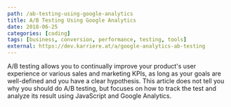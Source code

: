 ```yaml
---
path: /ab-testing-using-google-analytics
title: A/B Testing Using Google Analytics
date: 2018-06-25
categories: [coding]
tags: [business, conversion, performance, testing, tools]
external: https://dev.karriere.at/a/google-analytics-ab-testing
---
```


A/B testing allows you to continually improve your product's user experience or various sales and marketing KPIs, as long as your goals are well-defined and you have a clear hypothesis. This article does not tell you why you should do A/B testing, but focuses on how to track the test and analyze its result using JavaScript and Google Analytics.

<!--

A/B testing allows you to continually improve your product's user experience or various sales and marketing KPIs, as long as your goals are well-defined and you have a clear hypothesis. This article does not tell you why you should do A/B testing, but focuses on how to track the test and analyze its result using JavaScript and Google Analytics.

![](/images/google-analytics-ab-testing/analytics-chart-data-cliché-stock-photo.jpg) 

The article is written for developers, marketing and product managers. If you are not a developer, feel free to skip the coding part and only read the first and third sections!

## 1. Test Definition

Before the actual implementation you should define your A and B (even C?) versions and your conversion goal. 

The example A/B test we are going to create has a `Version A` and a `Version B`. The versions have no difference other than their names and we want visitors to click on the `Call to action` button, which is our conversion goal.

![](/images/google-analytics-ab-testing/versions.png) 

To evaluate the test we therefore have to track three events:

1. A visitor viewing version A
2. A visitor viewing version B
3. A visitor clicking the `Call to action` button

The third event is a basic [Google Analytics event](https://support.google.com/analytics/answer/1033068), made up of a __category__, __action__ and optional __label__ component. The component values depend on how you want to manage your events in Google Analytics and are entirely up to you. 

In the example A/B test each component has a value of the same name:

Component | Value
- | - 
Category | `Category`
Action | `Action`
Label | `Label` 

You can also send events for the visitor's pageview of version A or B. We did so for _karriere.at_ in the past, and it looked similar to the following:

Component | Value
- | - 
Category | `ab-test`
Action | `test-name`
Label | `version-a`

Component | Value
- | - 
Category | `ab-test`
Action | `test-name`
Label | `version-b`

This solution works reliably, however in this article I want to propose another approach: __virtual pageviews__. A virtual pageview is like a real pageview, but the URL is made up, hence virtual. 

In the example A/B test the pageview URLs are as follows:

Page | URL (Path)
- | - 
Page containing the A/B test | `/google-analytics-ab-testing`
Version A | `/virtual/A`
Version B | `/virtual/B`

What does that mean? For each request two pageviews are send to Google Analytics: the original pageview of `/google-analytics-ab-testing` and, depending on the version that was served to the user, either `/virtual/A` or `/virtual/B`. 

Why virtual pageviews? I feel it makes talking about the A/B test easier, as you would normally use phrases like 

> How many visitors viewed the red landing page?
 
as opposed to:
 
> How many events in the 'A/B test' category with a 'summer campaign' action and the 'red landing page' label have been tracked?

<small>
Beware, that the virtual pageviews are collected additionally to the normal pageview, so your visits will get "inflated". For this and many other reasons you should create a new view for all of your A/B tests and add a [filter](https://support.google.com/analytics/answer/1033162?hl=en) to exclude virtual pageviews (`/virtual/A`) in your original view.
</small> 

## 2. JavaScript Implementation

The next step is to hand the test definition to the developer, who sets up the code and sends the data to Google Analytics.

The code for the example A/B test is available on [GitHub](https://github.com/karriereat/google-analytics-ab-testing) and can be adapted to your needs. The A/B test implementation has four tasks:

1. Deliver version A to 50% of clients and version B to the other 50% of clients
1. Deliver the same version to a client on each subsequent page load
1. Send virtual pageviews, to track the version a client has received
1. Send conversion events when clicks on the `Call to action` button happen

First you have to add Google Analytics to your code. If you copy the snippet from [analytics.js](https://developers.google.com/analytics/devguides/collection/analyticsjs/) it already sends the normal pageview with `ga('send', 'pageview');`:

```html
<script>
    // ...
    ga('create', 'UA-XXXXX-Y', 'auto');
    ga('send', 'pageview');
</script>
<script async src='https://www.google-analytics.com/analytics.js'></script>
```

You can immediately test the pageview by opening your browser's developer tools and looking at the network tab:

![](/images/google-analytics-ab-testing/network-tab-pageview-request.png)

In the example A/B test the visitor is assigned a version randomly, which is then stored via `localStorage` on the client. 

<small>
You can do the same on the server by sending cookies, depending on your needs. You might for example choose to segmentize users based on their IDs.
</small>

```js
function getVersion() {
    return localStorage.getItem('version') || (Math.random() >= 0.5 ? 'A' : 'B');
}
function setVersion(value) {
    localStorage.setItem('version', value);
}
```

As soon as you have decided the visitor's version you can immediately send a virtual pageview with `ga('send', ...);`. You can use an options object or the shorthand notation for sending any [Google Analytics hits](https://developers.google.com/analytics/devguides/collection/analyticsjs/sending-hits):

```js
function sendVirtualPageview(version) {
    ga('send', {
        hitType: 'pageview',
        page: `/virtual/${version}`
    });
    // ga('send', 'pageview',`/${this.version}`)
}
```

![](/images/google-analytics-ab-testing/network-tab-virtual-pageview-request.png) 

The conversion event, which has to be fired when clicking the `Call to action` button, is also sent via `ga('send', ...);`:

```js
function sendConversionEvent() {
    ga('send', {
        hitType: 'event',
        eventCategory: 'Category',
        eventAction: 'Action',
        eventLabel: 'Label'
    });
    // ga('send', 'event', 'Category', 'Action', 'Label');
}
```

![](/images/google-analytics-ab-testing/network-tab-event-request.png) 

This concludes the tracking implementation. The `getVersion` function can then be used to change parts of the page depending on the version being served.

## 3. Google Analytics Report

You can start setting up the A/B test report in Google Analytics simultaneous to the tracking implementation. However, if the implementation was already deployed you can check whether Google Analytics has properly collected your pageviews and events.

To check the pageviews you can open up any content report and search for `virtual`. You can also select real-time reports, if you have just finished implementation and the data hasn't been processed yet, which can take up to a few hours in Google Analytics. This will show you all virtual pageviews collected in the specified timeframe:

![](/images/google-analytics-ab-testing/report-virtual-pageviews.png) 

Then you can verify the conversion event by going to the behavior category and searching for your event (either by category, action or label):

![](/images/google-analytics-ab-testing/report-events.png) 

For your report you will now have to create so-called [segments](https://support.google.com/analytics/answer/3123951) and a [goal](https://support.google.com/analytics/answer/1012040?hl=en) in Google Analytics.

The goal can be created by going to the admin section and selecting _Goals_ in the view column, which is the rightmost column.

![](/images/google-analytics-ab-testing/goal-creation-step-1.png)

I have named the goal `Conversion` and set its type to _Event_. You then have to enter the details of the event and save the goal. If you want, you can use __Verify this Goal__ to have Google Analytics check for any existing events that match your settings.

![](/images/google-analytics-ab-testing/goal-creation-step-2.png)

You can now pick any report in Google Analytics and select the newly defined `Conversion` goal and its various metrics. You can for example go to __Channels__ in the __Acquisition__ section and select goal completions. It will show you how often the `Call to action` button has been clicked in total:

![](/images/google-analytics-ab-testing/goal-completions.png)

What you then want to do is get the number of clicks that happened in each version of your A/B test. For this to happen you have to add two segments via the __+ Add Segment__ button. The only thing you have to specify, besides giving it a meaningful name, is the page you want to filter:

![](/images/google-analytics-ab-testing/segment-creation.png)

With your report properly set up you should now see the conversion rate per version. You can save your report for later or export it in various formats, so you can send it to your data analyst to check its statistical significance. There are also many online [significance calculators](https://vwo.com/ab-split-test-significance-calculator/), if you prefer.

Obviously the data from the example A/B test is boring, which is why I want to conclude this article with the report of an actual A/B/C test that we did at _karriere.at_, so you can see what it looks like with real numbers:

![](/images/google-analytics-ab-testing/report.png)

That was all you need for a simple A/B testing setup using Google Analytics. If you have any questions or feedback, please get in touch!

-->
